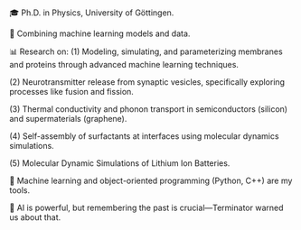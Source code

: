 🎓 Ph.D. in Physics, University of Göttingen.

🤝 Combining machine learning models and data.

📊 Research on:
(1) Modeling, simulating, and parameterizing membranes and proteins through advanced machine learning techniques.

(2) Neurotransmitter release from synaptic vesicles, specifically exploring processes like fusion and fission.

(3) Thermal conductivity and phonon transport in semiconductors (silicon) and supermaterials (graphene).

(4) Self-assembly of surfactants at interfaces using molecular dynamics simulations.

(5) Molecular Dynamic Simulations of Lithium Ion Batteries.

🐍 Machine learning and object-oriented programming (Python, C++) are my tools.

🤔 AI is powerful, but remembering the past is crucial—Terminator warned us about that.
